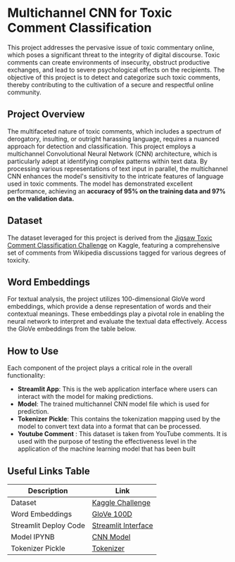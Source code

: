 # Multichannel CNN for Toxic Comment Classification

This project addresses the pervasive issue of toxic commentary online, which poses a significant threat to the integrity of digital discourse. Toxic comments can create environments of insecurity, obstruct productive exchanges, and lead to severe psychological effects on the recipients. The objective of this project is to detect and categorize such toxic comments, thereby contributing to the cultivation of a secure and respectful online community.

## Project Overview

The multifaceted nature of toxic comments, which includes a spectrum of derogatory, insulting, or outright harassing language, requires a nuanced approach for detection and classification. This project employs a multichannel Convolutional Neural Network (CNN) architecture, which is particularly adept at identifying complex patterns within text data. By processing various representations of text input in parallel, the multichannel CNN enhances the model's sensitivity to the intricate features of language used in toxic comments. 
The model has demonstrated excellent performance, achieving an **accuracy of 95% on the training data and 97% on the validation data.**

## Dataset

The dataset leveraged for this project is derived from the [Jigsaw Toxic Comment Classification Challenge](https://www.kaggle.com/c/jigsaw-toxic-comment-classification-challenge) on Kaggle, featuring a comprehensive set of comments from Wikipedia discussions tagged for various degrees of toxicity.

## Word Embeddings

For textual analysis, the project utilizes 100-dimensional GloVe word embeddings, which provide a dense representation of words and their contextual meanings. These embeddings play a pivotal role in enabling the neural network to interpret and evaluate the textual data effectively. Access the GloVe embeddings from the table below.

## How to Use

Each component of the project plays a critical role in the overall functionality:

- **Streamlit App**: This is the web application interface where users can interact with the model for making predictions.
- **Model**: The trained multichannel CNN model file which is used for prediction.
- **Tokenizer Pickle**: This contains the tokenization mapping used by the model to convert text data into a format that can be processed.
- **Youtube Comment** : This dataset is taken from YouTube comments. It is used with the purpose of testing the effectiveness level in the application of the machine learning model that has been built


## Useful Links Table

| Description        | Link                                                                                        |
| ------------------ | ------------------------------------------------------------------------------------------- |
| Dataset            | [Kaggle Challenge](https://www.kaggle.com/c/jigsaw-toxic-comment-classification-challenge)  |
| Word Embeddings    | [GloVe 100D](https://nlp.stanford.edu/projects/glove/) |
| Streamlit Deploy Code      | [Streamlit Interface](https://github.com/robbyrmadhan/Toxic-Comment-Binary-Classification/blob/main/code/streamlit_ready_app.py) |
| Model IPYNB              | [CNN Model](https://github.com/robbyrmadhan/Toxic-Comment-Binary-Classification/blob/main/code/comment_Toxic_terbaru.ipynb) |
| Tokenizer Pickle   | [Tokenizer](https://drive.google.com/file/d/18DN21jgVVaEdov5liEG_ez49s8PoxyaN/view?usp=sharing) |
